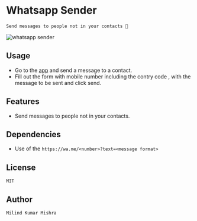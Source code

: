 # Whatsapp Sender

`Send messages to people not in your contacts 🚀`

![whatsapp sender](https://user-images.githubusercontent.com/28717686/162608845-69ebcc07-797f-4b9f-8dd2-e17a5610b434.png)

## Usage

- Go to the [app](https://milind.live/wp) and send a message to a contact.
- Fill out the form with mobile number including the contry code , with the message to be sent and click send.

## Features

- Send messages to people not in your contacts.

## Dependencies

- Use of the `https://wa.me/<number>?text=<message format>`

## License

    MIT

## Author

    Milind Kumar Mishra
